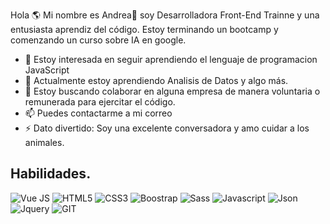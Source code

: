 Hola 🌎 
Mi nombre es Andrea👋 soy Desarrolladora Front-End Trainne y una entusiasta aprendiz del código. Estoy terminando un bootcamp
y comenzando un curso sobre IA en google.
- 👀 Estoy interesada en seguir aprendiendo el lenguaje de programacion JavaScript
- 🌱 Actualmente estoy aprendiendo Analisis de Datos y algo más.
- 💞️ Estoy buscando colaborar en alguna empresa de manera voluntaria o remunerada para ejercitar el código.
- 📫 Puedes contactarme a mi correo
- ⚡ Dato divertido: Soy una excelente conversadora y amo cuidar a los animales.

 <div class="skills my-3">
<h2 class="fw-bold text-uppercase py-3"> Habilidades.</h2>

<div class="d-flex g-3 flex-row flex-wrap g-3">
<img class="mx-2" alt="Vue JS" src="https://img.shields.io/badge/Vue.js-35495E?style=for-the-badge&logo=vue.js&logoColor=4FC08D" />
<img class="mx-2" alt="HTML5" src="https://img.shields.io/badge/HTML5-E34F26?style=for-the-badge&logo=html5&logoColor=white" /> 
<img class="mx-2" alt="CSS3" src="https://img.shields.io/badge/CSS3-1572B6?style=for-the-badge&logo=css3&logoColor=white" />
<img class="mx-2" alt="Boostrap" src="https://img.shields.io/badge/Bootstrap-563D7C?style=for-the-badge&logo=bootstrap&logoColor=white" /> 
<img class="mx-2" alt="Sass" src="https://img.shields.io/badge/Sass-CC6699?style=for-the-badge&logo=sass&logoColor=white" />
<img class="mx-2" alt="Javascript" src="https://img.shields.io/badge/JavaScript-323330?style=for-the-badge&logo=javascript&logoColor=F7DF1E" /> 
<img class="mx-2" alt="Json" src="https://img.shields.io/badge/json-5E5C5C?style=for-the-badge&logo=json&logoColor=white" />
<img class="mx-2" alt="Jquery" src="https://img.shields.io/badge/jQuery-0769AD?style=for-the-badge&logo=jquery&logoColor=white" />
<img class="mx-2" alt="GIT" src="https://img.shields.io/badge/GIT-E44C30?style=for-the-badge&logo=git&logoColor=white" />

</div>
</div>

                              

